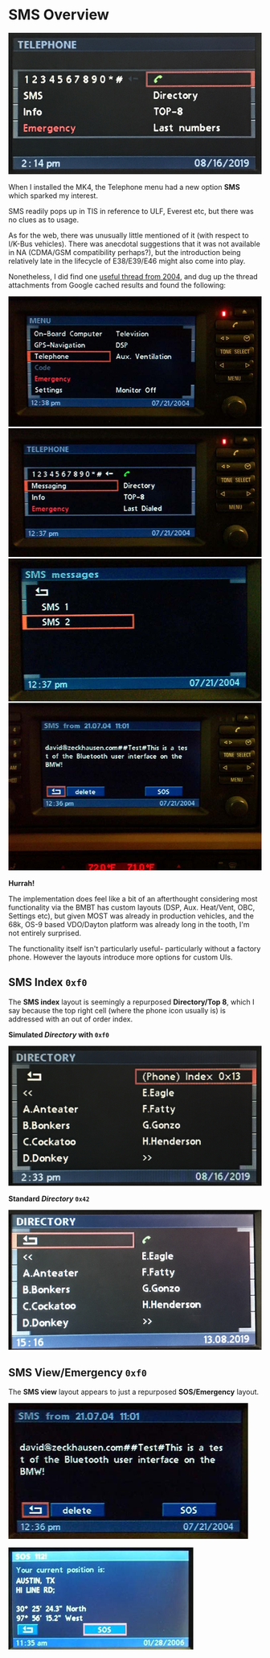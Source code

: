# SMS Overview

![Telephone SMS Option](dial/dial_create.JPG)

When I installed the MK4, the Telephone menu had a new option **SMS** which sparked my interest.

SMS readily pops up in TIS in reference to ULF, Everest etc, but there was no clues as to usage.

As for the web, there was unusually little mentioned of it (with respect to I/K-Bus vehicles). There was anecdotal suggestions that it was not available in NA (CDMA/GSM compatibility perhaps?), but the introduction being relatively late in the lifecycle of E38/E39/E46 might also come into play.

Nonetheless, I did find one [useful thread from 2004](https://www.bimmerfest.com/forums/showthread.php?t=69485), and dug up the thread attachments from Google cached results and found the following:

![SMS Example 1](sms/2004_1_main_menu.jpeg)
![SMS Example 2](sms/2004_2_phone_menu.jpeg)
![SMS Example 3](sms/2004_3_sms_selection.jpeg)
![SMS Example 4](sms/2004_4_message.jpeg)

**Hurrah!**

The implementation does feel like a bit of an afterthought considering most functionality via the BMBT has custom layouts (DSP, Aux. Heat/Vent, OBC, Settings etc), but given MOST was already in production vehicles, and the 68k, OS-9 based VDO/Dayton platform was already long in the tooth, I'm not entirely surprised.

The functionality itself isn't particularly useful- particularly without a factory phone. However the layouts introduce more options for custom UIs.

## SMS Index `0xf0`

The **SMS index** layout is seemingly a repurposed **Directory/Top 8**, which I say because the top right cell (where the phone icon usually is) is addressed with an out of order index.

**Simulated *Directory* with `0xf0`**

![Fake Directory](sms/directory_fake.JPG)

**Standard *Directory* `0x42`**

![Real Directory](sms/directory_real.JPG)

## SMS View/Emergency `0xf0`

The **SMS view** layout appears to just a repurposed **SOS/Emergency** layout.


![Example SMS](sms/message/reference_sms_message.jpeg)

![Example SOS](sms/sms_emergency.jpg)
